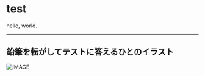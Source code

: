 # test

hello, world.

---

## 鉛筆を転がしてテストに答えるひとのイラスト

![IMAGE](https://3.bp.blogspot.com/-UXqj-dHnFKQ/Vyqazj_WupI/AAAAAAAA6ZU/VtpIYdVbKH4AiEh02dz1DqSCwdt4k0iiACLcB/s800/school_test_enpitsu.png)
